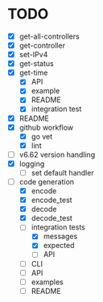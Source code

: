 # TODO

- [x] get-all-controllers
- [x] get-controller
- [x] set-IPv4
- [x] get-status
- [x] get-time
   - [x] API
   - [x] example
   - [x] README
   - [x] integration test

- [x] README
- [x] github workflow
    - [x] go vet
    - [x] lint
- [ ] v6.62 version handling
- [x] logging
    - [ ] set default handler

- [ ] code generation
   - [x] encode
   - [x] encode_test
   - [x] decode
   - [x] decode_test
   - [ ] integration tests
      - [x] messages
      - [x] expected
      - [ ] API
   - [ ] CLI
   - [ ] API
   - [ ] examples
   - [ ] README
